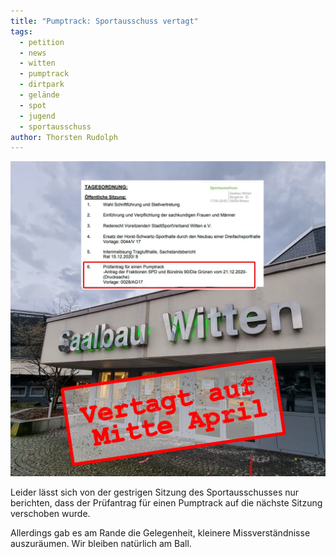 ```yaml
---
title: "Pumptrack: Sportausschuss vertagt"
tags:
  - petition
  - news
  - witten
  - pumptrack
  - dirtpark
  - gelände
  - spot
  - jugend
  - sportausschuss
author: Thorsten Rudolph
---
```


![](/assets/images/posts/pumptrack-sportausschuss-vertagt.jpg)

Leider lässt sich von der gestrigen Sitzung des Sportausschusses nur berichten, dass der Prüfantrag für einen Pumptrack auf die nächste Sitzung verschoben wurde.

Allerdings gab es am Rande die Gelegenheit, kleinere Missverständnisse auszuräumen. 
Wir bleiben natürlich am Ball.